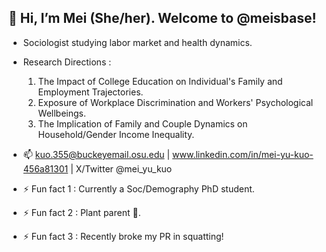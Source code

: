 ## 👋 Hi, I’m Mei (She/her). Welcome to @meisbase!

- Sociologist studying labor market and health dynamics. 
- Research Directions :

  1. The Impact of College Education on Individual's Family and Employment Trajectories.
  2. Exposure of Workplace Discrimination and Workers' Psychological Wellbeings.
  3. The Implication of Family and Couple Dynamics on Household/Gender Income Inequality.
  
- 📫 kuo.355@buckeyemail.osu.edu | www.linkedin.com/in/mei-yu-kuo-456a81301 | X/Twitter @mei_yu_kuo
  
- ⚡ Fun fact 1 : Currently a Soc/Demography PhD student. 
- ⚡ Fun fact 2 : Plant parent 🌱.
- ⚡ Fun fact 3 : Recently broke my PR in squatting! 

<!---
meis-git/meis-git is a ✨ special ✨ repository because its `README.md` (this file) appears on your GitHub profile.
You can click the Preview link to take a look at your changes.
--->
